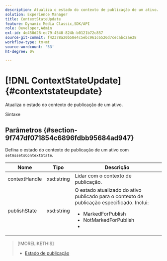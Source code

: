 ```yaml
---
description: Atualiza o estado do contexto de publicação de um ativo.
solution: Experience Manager
title: ContextStateUpdate
feature: Dynamic Media Classic,SDK/API
role: Developer,Admin
exl-id: 4e450d28-ec79-4540-824b-b0121b72c857
source-git-commit: f42378a20b58e4c5ebc961c6526d7cecabc2ae38
workflow-type: tm+mt
source-wordcount: '53'
ht-degree: 0%

---
```


# [!DNL ContextStateUpdate]{#contextstateupdate}

Atualiza o estado do contexto de publicação de um ativo.

Sintaxe

## Parâmetros {#section-9f747df071854c6896fdbb95684ad947}

Defina o estado do contexto de publicação de um ativo com `setAssetsContextState`.

<table id="table_FD172CEA4EFE44E08ADA22D090DC06CA">
 <thead>
  <tr>
   <th colname="col1" class="entry"> Nome </th>
   <th colname="col2" class="entry"> Tipo </th>
   <th colname="col3" class="entry"> Descrição </th>
  </tr>
 </thead>
 <tbody>
  <tr>
   <td colname="col1"><span class="codeph"><span class="varname"> contextHandle</span></span></td>
   <td colname="col2"><span class="codeph"> xsd:string </span></td>
   <td colname="col3"> Lidar com o contexto de publicação. </td>
  </tr>
  <tr>
   <td colname="col1"><span class="codeph"><span class="varname"> publishState</span></span></td>
   <td colname="col2"><span class="codeph"> xsd:string</span></td>
   <td colname="col3">O estado atualizado do ativo publicado para o contexto de publicação especificado. Inclui: 
    <ul id="ul_CF6019C4CA3648B687C252F1A7C2EAAF">
     <li id="li_4367D7A058F045D98CDF58009E2AC7BC"><span class="codeph"> MarkedForPublish</span></li>
     <li id="li_EEFC6A76C1014C6D9D5E66F271B68606"><span class="codeph"> NotMarkedForPublish</span></li>
     <li id="li_5145CFA39F5249C48DBD0A37543AF055"><span class="codeph"></span></li>
    </ul></td>
  </tr>
 </tbody>
</table>

>[!MORELIKETHIS]
>
>* [Estado de publicação](../../string-constants/c-string-constants/r-publish-state.md#reference-a9d80231514b4272b39d10c1a7aadca8)

